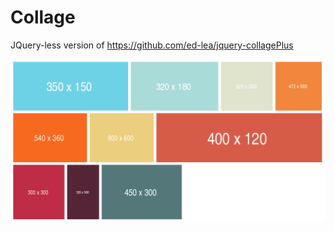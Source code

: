 # Collage
JQuery-less version of https://github.com/ed-lea/jquery-collagePlus

![Collage example](screenshot.png)

